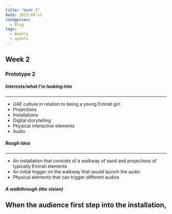 ```yaml
---
title: "Week 2"
date: 2023-09-11
categories:
  - Blog
tags:
  - Weekly
  - update
---
```


## Week 2
### Prototype 2

##### Interests/what I'm looking into
------
 - UAE culture in relation to being a young Emirati girl
 - Projections
 - Installations
 - Digital storytelling  
 - Physical interactive elements 
 - Audio

##### Rough Idea
------
 - An installation that consists of a walkway of sand and projections of typically Emirati elements
 - An initial trigger on the walkway that would launch the audio 
 - Physical elements that can trigger different audios 

 ##### A walkthrough (the vision)

  When the audience first step into the installation, 
------

